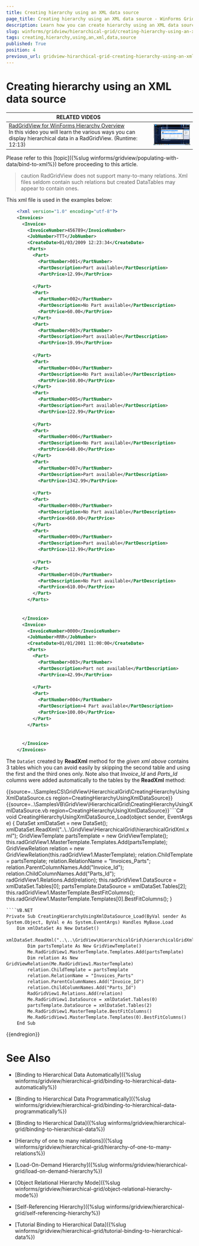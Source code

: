 ```yaml
---
title: Creating hierarchy using an XML data source
page_title: Creating hierarchy using an XML data source - WinForms GridView Control
description: Learn how you can create hierarchy using an XML data source in WinForms GridView.
slug: winforms/gridview/hierarchical-grid/creating-hierarchy-using-an-xml-data-source
tags: creating,hierarchy,using,an,xml,data,source
published: True
position: 4
previous_url: gridview-hirarchical-grid-creating-hierarchy-using-an-xml-data-source
---
```


# Creating hierarchy using an XML data source

| RELATED VIDEOS |  |
| ------ | ------ |
|[RadGridView for WinForms Hierarchy Overview](http://tv.telerik.com/watch/winforms/radgrid/radgridview-winforms-hierarchy-overview)<br>In this video you will learn the various ways you can display hierarchical data in a RadGridView. (Runtime: 12:13)|![gridview-hierarchical-grid-binding-to-hierarchical-data 001](images/gridview-hierarchical-grid-binding-to-hierarchical-data001.png)|

Please refer to this [topic]({%slug winforms/gridview/populating-with-data/bind-to-xml%}) before proceeding to this article.

>caution RadGridView does not support many-to-many relations. Xml files seldom contain such relations but created DataTables may appear to contain ones.
>


This xml file is used in the examples below:
````XML
    <?xml version="1.0" encoding="utf-8"?>
    <Invoices>
      <Invoice>
        <InvoiceNumber>456789</InvoiceNumber>
        <JobNumber>TTT</JobNumber>
        <CreateDate>01/03/2009 12:23:34</CreateDate>
        <Parts>
          <Part>
            <PartNumber>001</PartNumber>
            <PartDescription>Part available</PartDescription>
            <PartPrice>12.99</PartPrice>
    
          </Part>
          <Part>
            <PartNumber>002</PartNumber>
            <PartDescription>No Part available</PartDescription>
            <PartPrice>60.00</PartPrice>
          </Part>
          <Part>
            <PartNumber>003</PartNumber>
            <PartDescription>Part available</PartDescription>
            <PartPrice>19.99</PartPrice>
    
          </Part>
          <Part>
            <PartNumber>004</PartNumber>
            <PartDescription>No Part available</PartDescription>
            <PartPrice>160.00</PartPrice>
          </Part>
          <Part>
            <PartNumber>005</PartNumber>
            <PartDescription>Part available</PartDescription>
            <PartPrice>122.99</PartPrice>
    
          </Part>
          <Part>
            <PartNumber>006</PartNumber>
            <PartDescription>No Part available</PartDescription>
            <PartPrice>640.00</PartPrice>
          </Part>
          <Part>
            <PartNumber>007</PartNumber>
            <PartDescription>Part available</PartDescription>
            <PartPrice>1342.99</PartPrice>
    
          </Part>
          <Part>
            <PartNumber>008</PartNumber>
            <PartDescription>No Part available</PartDescription>
            <PartPrice>660.00</PartPrice>
          </Part>
          <Part>
            <PartNumber>009</PartNumber>
            <PartDescription>Part available</PartDescription>
            <PartPrice>112.99</PartPrice>
    
          </Part>
          <Part>
            <PartNumber>010</PartNumber>
            <PartDescription>No Part available</PartDescription>
            <PartPrice>610.00</PartPrice>
          </Part>
        </Parts>
    
    
      </Invoice>
      <Invoice>
        <InvoiceNumber>0000</InvoiceNumber>
        <JobNumber>RRR</JobNumber>
        <CreateDate>01/01/2001 11:00:00</CreateDate>
        <Parts>
          <Part>
            <PartNumber>003</PartNumber>
            <PartDescription>Part not available</PartDescription>
            <PartPrice>42.99</PartPrice>
    
          </Part>
          <Part>
            <PartNumber>004</PartNumber>
            <PartDescription>4 Part available</PartDescription>
            <PartPrice>100.00</PartPrice>
          </Part>
        </Parts>
    
    
      </Invoice>
    </Invoices>
````

The `DataSet` created by __ReadXml__ method for the *given xml above* contains 3 tables which you can avoid easily by skipping the second table and using the first and the third ones only. Note also that *Invoice_Id* and *Parts_Id* columns were added automatically to the tables by the __ReadXml__ method:

{{source=..\SamplesCS\GridView\HierarchicalGrid\CreatingHierarchyUsingXmlDataSource.cs region=CreatingHierarchyUsingXmlDataSource}} 
{{source=..\SamplesVB\GridView\HierarchicalGrid\CreatingHierarchyUsingXmlDataSource.vb region=CreatingHierarchyUsingXmlDataSource}}````C#
void CreatingHierarchyUsingXmlDataSource_Load(object sender, EventArgs e)
{
    DataSet xmlDataSet = new DataSet();
    xmlDataSet.ReadXml("..\\..\\GridView\\HierarchicalGrid\\hierarchicalGridXml.xml");
    GridViewTemplate partsTemplate = new GridViewTemplate();
    this.radGridView1.MasterTemplate.Templates.Add(partsTemplate);
    GridViewRelation relation = new GridViewRelation(this.radGridView1.MasterTemplate);
    relation.ChildTemplate = partsTemplate;
    relation.RelationName = "Invoices_Parts";
    relation.ParentColumnNames.Add("Invoice_Id");
    relation.ChildColumnNames.Add("Parts_Id");
    radGridView1.Relations.Add(relation);
    this.radGridView1.DataSource = xmlDataSet.Tables[0];
    partsTemplate.DataSource = xmlDataSet.Tables[2];
    this.radGridView1.MasterTemplate.BestFitColumns();
    this.radGridView1.MasterTemplate.Templates[0].BestFitColumns();
}

````
````VB.NET
Private Sub CreatingHierarchyUsingXmlDataSource_Load(ByVal sender As System.Object, ByVal e As System.EventArgs) Handles MyBase.Load
    Dim xmlDataSet As New DataSet()
        xmlDataSet.ReadXml("..\..\GridView\HierarchicalGrid\hierarchicalGridXml.xml")
        Dim partsTemplate As New GridViewTemplate()
        Me.RadGridView1.MasterTemplate.Templates.Add(partsTemplate)
        Dim relation As New GridViewRelation(Me.RadGridView1.MasterTemplate)
        relation.ChildTemplate = partsTemplate
        relation.RelationName = "Invoices_Parts"
        relation.ParentColumnNames.Add("Invoice_Id")
        relation.ChildColumnNames.Add("Parts_Id")
        RadGridView1.Relations.Add(relation)
        Me.RadGridView1.DataSource = xmlDataSet.Tables(0)
        partsTemplate.DataSource = xmlDataSet.Tables(2)
        Me.RadGridView1.MasterTemplate.BestFitColumns()
        Me.RadGridView1.MasterTemplate.Templates(0).BestFitColumns()
    End Sub

```` 

	
{{endregion}} 
# See Also
* [Binding to Hierarchical Data Automatically]({%slug winforms/gridview/hierarchical-grid/binding-to-hierarchical-data-automatically%})

* [Binding to Hierarchical Data Programmatically]({%slug winforms/gridview/hierarchical-grid/binding-to-hierarchical-data-programmatically%})

* [Binding to Hierarchical Data]({%slug winforms/gridview/hierarchical-grid/binding-to-hierarchical-data%})

* [Hierarchy of one to many relations]({%slug winforms/gridview/hierarchical-grid/hierarchy-of-one-to-many-relations%})

* [Load-On-Demand Hierarchy]({%slug winforms/gridview/hierarchical-grid/load-on-demand-hierarchy%})

* [Object Relational Hierarchy Mode]({%slug winforms/gridview/hierarchical-grid/object-relational-hierarchy-mode%})

* [Self-Referencing Hierarchy]({%slug winforms/gridview/hierarchical-grid/self-referencing-hierarchy%})

* [Tutorial Binding to Hierarchical Data]({%slug winforms/gridview/hierarchical-grid/tutorial-binding-to-hierarchical-data%})

